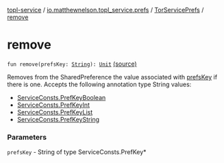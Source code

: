 [topl-service](../../index.md) / [io.matthewnelson.topl_service.prefs](../index.md) / [TorServicePrefs](index.md) / [remove](./remove.md)

# remove

`fun remove(prefsKey: `[`String`](https://kotlinlang.org/api/latest/jvm/stdlib/kotlin/-string/index.html)`): `[`Unit`](https://kotlinlang.org/api/latest/jvm/stdlib/kotlin/-unit/index.html) [(source)](https://github.com/05nelsonm/TorOnionProxyLibrary-Android/blob/master/topl-service/src/main/java/io/matthewnelson/topl_service/prefs/TorServicePrefs.kt#L210)

Removes from the SharedPreference the value associated with [prefsKey](remove.md#io.matthewnelson.topl_service.prefs.TorServicePrefs$remove(kotlin.String)/prefsKey) if there is one.
Accepts the following annotation type String values:

* [ServiceConsts.PrefKeyBoolean](../../io.matthewnelson.topl_service.util/-service-consts/-pref-key-boolean/index.md)
* [ServiceConsts.PrefKeyInt](../../io.matthewnelson.topl_service.util/-service-consts/-pref-key-int/index.md)
* [ServiceConsts.PrefKeyList](../../io.matthewnelson.topl_service.util/-service-consts/-pref-key-list/index.md)
* [ServiceConsts.PrefKeyString](../../io.matthewnelson.topl_service.util/-service-consts/-pref-key-string/index.md)

### Parameters

`prefsKey` - String of type ServiceConsts.PrefKey*